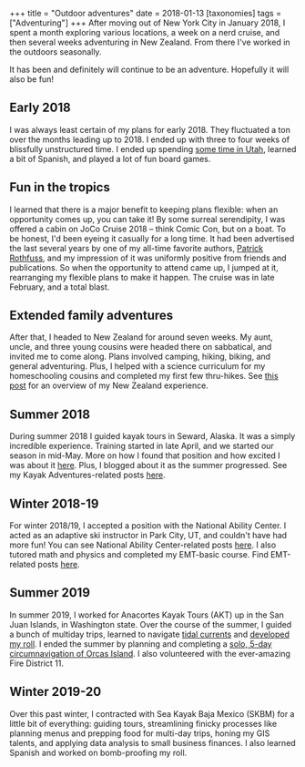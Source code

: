 +++
title = "Outdoor adventures"
date = 2018-01-13
[taxonomies]
tags = ["Adventuring"]
+++
After moving out of New York City in January 2018, I spent a month
exploring various locations, a week on a nerd cruise, and then several
weeks adventuring in New Zealand. From there I've worked in the outdoors
seasonally.

It has been and definitely will continue to be an adventure. Hopefully it will also be fun!

<!-- more -->

## Early 2018

I was always least certain of my plans for early 2018. They fluctuated a
ton over the months leading up to 2018. I ended up with three to four weeks
of blissfully unstructured time. I ended up spending [some time in
Utah](@/posts/2018-02-03-how-does-the-physics-of-skiing-work.md), learned a
bit of Spanish, and played a lot of fun board games.

## Fun in the tropics

I learned that there is a major benefit to keeping plans flexible: when an
opportunity comes up, you can take it! By some surreal serendipity, I was
offered a cabin on JoCo Cruise 2018 – think Comic Con, but on a boat. To be
honest, I'd been eyeing it casually for a long time. It had been advertised
the last several years by one of my all-time favorite authors, [Patrick
Rothfuss](https://blog.patrickrothfuss.com/2017/10/joco-cruise-2018/), and
my impression of it was uniformly positive from friends and publications.
So when the opportunity to attend came up, I jumped at it, rearranging my
flexible plans to make it happen. The cruise was in late February, and a
total blast.

## Extended family adventures

After that, I headed to New Zealand for around seven weeks. My aunt, uncle,
and three young cousins were headed there on sabbatical, and invited me to
come along. Plans involved camping, hiking, biking, and general
adventuring. Plus, I helped with a science curriculum for my homeschooling
cousins and completed my first few thru-hikes. See [this
post](@/posts/2018-04-28-hammock-camping-in-new-zealand.md)
for an overview of my New Zealand experience.

## Summer 2018

During summer 2018 I guided kayak tours in Seward, Alaska. It was a simply
incredible experience. Training started in late April, and we started our
season in mid-May. More on how I found that position and how excited I was
about it
[here](@/posts/2018-02-10-how-did-i-get-an-outdoor-industry-job.md). Plus,
I blogged about it as the summer progressed. See my Kayak
Adventures-related posts
[here](/tags/kayak-adventures).

## Winter 2018-19

For winter 2018/19, I accepted a position with the National Ability Center.
I acted as an adaptive ski instructor in Park City, UT, and couldn't have
had more fun! You can see National Ability Center-related posts
[here](/tags/national-ability-center). I
also tutored math and physics and completed my EMT-basic course. Find
EMT-related posts [here](/tags/ems).

## Summer 2019

In summer 2019, I worked for Anacortes Kayak Tours (AKT) up in the San Juan
Islands, in Washington state. Over the course of the summer, I guided a
bunch of multiday trips, learned to navigate [tidal
currents](@/posts/2019-09-30-current-directions-in-the-san-juans.md)
and [developed my
roll](@/posts/2019-07-22-rolling-persistence-and-failure.md).
I ended the summer by planning and completing a [solo, 5-day circumnavigation of Orcas
Island](@/posts/2019-10-09-circumnavigation-of-orcas-island-solo-kayak-trip.md).
I also volunteered with the ever-amazing Fire District 11.

## Winter 2019-20

Over this past winter, I contracted with Sea Kayak Baja Mexico (SKBM) for a
little bit of everything: guiding tours, streamlining finicky processes
like planning menus and prepping food for multi-day trips, honing my GIS
talents, and applying data analysis to small business finances. I also
learned Spanish and worked on bomb-proofing my roll.
